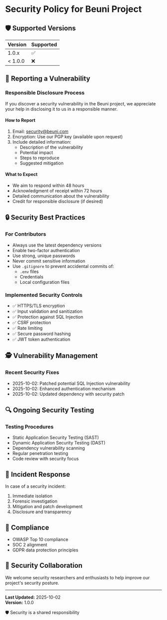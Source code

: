 # Security Policy for Beuni Project

## 🛡 Supported Versions

| Version | Supported          |
|---------|-------------------|
| 1.0.x   | :white_check_mark:|
| < 1.0.0 | :x:               |

## 🚨 Reporting a Vulnerability

### Responsible Disclosure Process

If you discover a security vulnerability in the Beuni project, we appreciate your help in disclosing it to us in a responsible manner.

#### How to Report
1. Email: security@beuni.com
2. Encryption: Use our PGP key (available upon request)
3. Include detailed information:
   - Description of the vulnerability
   - Potential impact
   - Steps to reproduce
   - Suggested mitigation

#### What to Expect
- We aim to respond within 48 hours
- Acknowledgment of receipt within 72 hours
- Detailed communication about the vulnerability
- Credit for responsible disclosure (if desired)

## 🔒 Security Best Practices

### For Contributors
- Always use the latest dependency versions
- Enable two-factor authentication
- Use strong, unique passwords
- Never commit sensitive information
- Use `.gitignore` to prevent accidental commits of:
  - `.env` files
  - Credentials
  - Local configuration files

### Implemented Security Controls
- ✅ HTTPS/TLS encryption
- ✅ Input validation and sanitization
- ✅ Protection against SQL Injection
- ✅ CSRF protection
- ✅ Rate limiting
- ✅ Secure password hashing
- ✅ JWT token authentication

## 🕵️ Vulnerability Management

### Recent Security Fixes
- 2025-10-02: Patched potential SQL Injection vulnerability
- 2025-10-02: Enhanced authentication mechanism
- 2025-10-02: Updated dependency with security patch

## 🔍 Ongoing Security Testing

### Testing Procedures
- Static Application Security Testing (SAST)
- Dynamic Application Security Testing (DAST)
- Dependency vulnerability scanning
- Regular penetration testing
- Code review with security focus

## 🚧 Incident Response

In case of a security incident:
1. Immediate isolation
2. Forensic investigation
3. Mitigation and patch development
4. Disclosure and transparency

## 📜 Compliance

- OWASP Top 10 compliance
- SOC 2 alignment
- GDPR data protection principles

## 🤝 Security Collaboration

We welcome security researchers and enthusiasts to help improve our project's security posture.

---

**Last Updated:** 2025-10-02  
**Version:** 1.0.0

🛡️ Security is a shared responsibility

